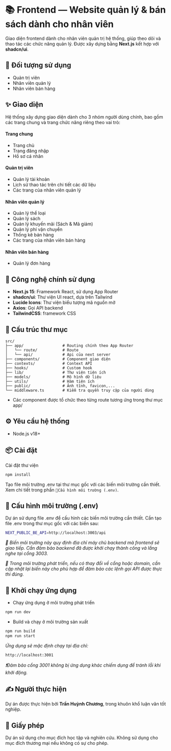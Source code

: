 # 📚 Frontend — Website quản lý & bán sách dành cho nhân viên

Giao diện frontend dành cho nhân viên quản trị hệ thống, giúp theo dõi và thao tác các chức năng quản lý. Được xây dựng bằng **Next.js** kết hợp với **shadcn/ui**.

## 👥 Đối tượng sử dụng

- Quản trị viên
- Nhân viên quản lý
- Nhân viên bán hàng

## ✨ Giao diện

Hệ thống xây dựng giao diện dành cho 3 nhóm người dùng chính, bao gồm các trang chung và trang chức năng riêng theo vai trò:

#### Trang chung

- Trang chủ
- Trang đăng nhập
- Hồ sơ cá nhân

#### Quản trị viên

- Quản lý tài khoản
- Lịch sử thao tác trên chi tiết các dữ liệu
- Các trang của nhân viên quản lý

#### Nhân viên quản lý

- Quản lý thể loại
- Quản lý sách
- Quản lý khuyến mãi (Sách & Mã giảm)
- Quản lý phí vận chuyển
- Thống kê bán hàng
- Các trang của nhân viên bán hàng

#### Nhân viên bán hàng

- Quản lý đơn hàng

## 🚀 Công nghệ chính sử dụng

- **Next.js 15**: Framework React, sử dụng App Router
- **shadcn/ui**: Thư viện UI react, dựa trên Tailwind
- **Lucide Icons**: Thư viện biểu tượng mã nguồn mở
- **Axios**: Gọi API backend
- **TailwindCSS**: framework CSS

## 📁 Cấu trúc thư mục

```plaintext
src/
├── app/                 # Routing chính theo App Router
│   └── route/           # Route
│   └── api/             # Api của next server
├── components/          # Component giao diện
├── contexts/            # Context API
├── hooks/               # Custom hook
├── lib/                 # Thư viện tiện ích
├── models/              # Mô hình dữ liệu
├── utils/               # Hàm tiện ích
├── public/              # Ảnh tĩnh, favicon,...
└── middleware.ts        # Kiểm tra quyền truy cập của người dùng
```

- Các component được tổ chức theo từng route tương ứng trong thư mục app/

## ⚙️ Yêu cầu hệ thống

- Node.js v18+

## 📦 Cài đặt

Cài đặt thư viện

```bash
npm install
```

Tạo file môi trường .env tại thư mục gốc với các biến môi trường cần thiết. Xem chi tiết trong phần `🔧Cấu hình môi trường (.env)`.

## 🔧 Cấu hình môi trường (.env)

Dự án sử dụng file .env để cấu hình các biến môi trường cần thiết. Cần tạo file .env trong thư mục gốc với các biến sau:

```bash
NEXT_PUBLIC_BE_API=http://localhost:3003/api
```

_🔸 Biến môi trường này quy định địa chỉ máy chủ backend mà frontend sẽ giao tiếp. Cần đảm bảo backend đã được khởi chạy thành công và lắng nghe tại cổng 3003._

_🔸 Trong môi trường phát triển, nếu có thay đổi về cổng hoặc domain, cần cập nhật lại biến này cho phù hợp để đảm bảo các lệnh gọi API được thực thi đúng._

## 🚀 Khởi chạy ứng dụng

- Chạy ứng dụng ở môi trường phát triển

```bash
npm run dev
```

- Build và chạy ở môi trường sản xuất

```bash
npm run build
npm run start
```

_Ứng dụng sẽ mặc định chạy tại địa chỉ:_

```bash
http://localhost:3001
```

_❗Đảm bảo cổng 3001 không bị ứng dụng khác chiếm dụng để tránh lỗi khi khởi động._

## ✍️ Người thực hiện

Dự án được thực hiện bởi **Trần Huỳnh Chương**, trong khuôn khổ luận văn tốt nghiệp.

## 📄 Giấy phép

Dự án sử dụng cho mục đích học tập và nghiên cứu. Không sử dụng cho mục đích thương mại nếu không có sự cho phép.
